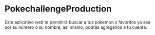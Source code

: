 # PokechallengeProduction
Este aplicativo web te permitirá buscar a tus pokemon´s favoritos ya sea por su número o su nombre, así mismo,  podrás agregarlos a tu cuenta.
